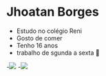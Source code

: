 # Jhoatan Borges
- Estudo no colégio Reni
- Gosto de comer
- Tenho 16 anos
- trabalho de sgunda a sexta 🥇

-![](https://media.tenor.com/uePY0WsFElgAAAAC/cheeky-cute.gif)
-![](https://media.tenor.com/GBdIH5sL4XQAAAAC/the-rock-rock.gif)
